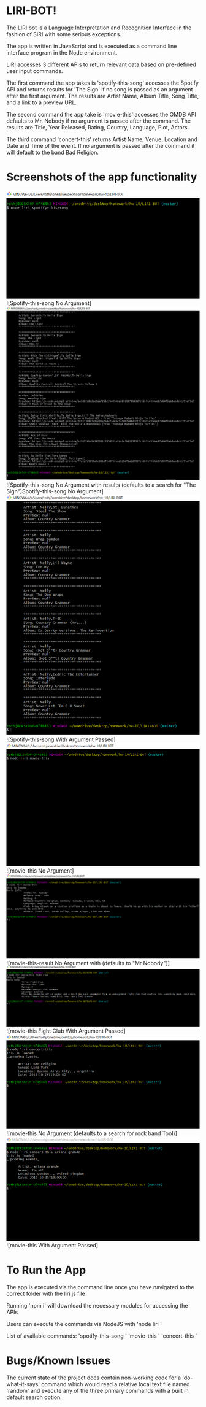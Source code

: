 # LIRI-BOT!

The LIRI bot is a Language Interpretation and Recognition Interface in the fashion of SIRI with some serious exceptions.

The app is written in JavaScript and is executed as a command line interface program in the Node environment. 

LIRI accesses 3 different APIs to return relevant data based on pre-defined user input commands.

The first command the app takes is 'spotify-this-song' accesses the Spotify API and returns results for 'The Sign' if no song is passed as an argument after the first argument.
The results are Artist Name, Album Title, Song Title, and a link to a preview URL.

The second command the app take is 'movie-this' accesses the OMDB API defaults to Mr. Nobody if no argument is passed after the command. The results are Title, Year Released, Rating, Country, Language, Plot, Actors.

The third command 'concert-this' returns Artist Name, Venue, Location and Date and Time of the event. If no argument is passed after the command it will default to the band Bad Religion.

# Screenshots of the app functionality

![Spotify-this-song No Argument](/assets/spotify-this-song.png)
![Spotify-this-song No Argument]
![Spotify-this-song No Argument with results](/assets/spotify-this-song-result.png)
![Spotify-this-song No Argument with results (defaults to a search for "The Sign")Spotify-this-song No Argument]
![Spotify-this-song With Argument Passed](/assets/spotify-this-song-country-grammar.png)
![Spotify-this-song With Argument Passed]
![movie-this No Argument](/assets/movie-this.png)
![movie-this No Argument]
![movie-this-result No Argument with results](/assets/movie-this-result.png)
![movie-this-result No Argument with  (defaults to "Mr Nobody")]
![movie-this Fight Club With Argument Passed](/assets/movie-this-fight-club.png)
![movie-this Fight Club With Argument Passed]
![movie-this No Argument](/assets/concert-this-result-default.png)
![movie-this No Argument (defaults to a search for rock band Tool)]
![movie-this With Argument Passed](/assets/concert-this-result-ariana-grande.png)
![movie-this With Argument Passed]


# To Run the App
The app is executed via the command line once you have navigated to the correct folder with the liri.js file

Running 'npm i' will download the necessary modules for accessing the APIs

Users can execute the commands via NodeJS with 'node liri <command here>'

List of available commands:
'spotify-this-song <string>'
'movie-this <string>'
'concert-this <string>'

# Bugs/Known Issues
The current state of the project does contain non-working code for a 'do-what-it-says' command which would read a relative local text file named 'random' and execute any of the three primary commands with a built in default search option. 

